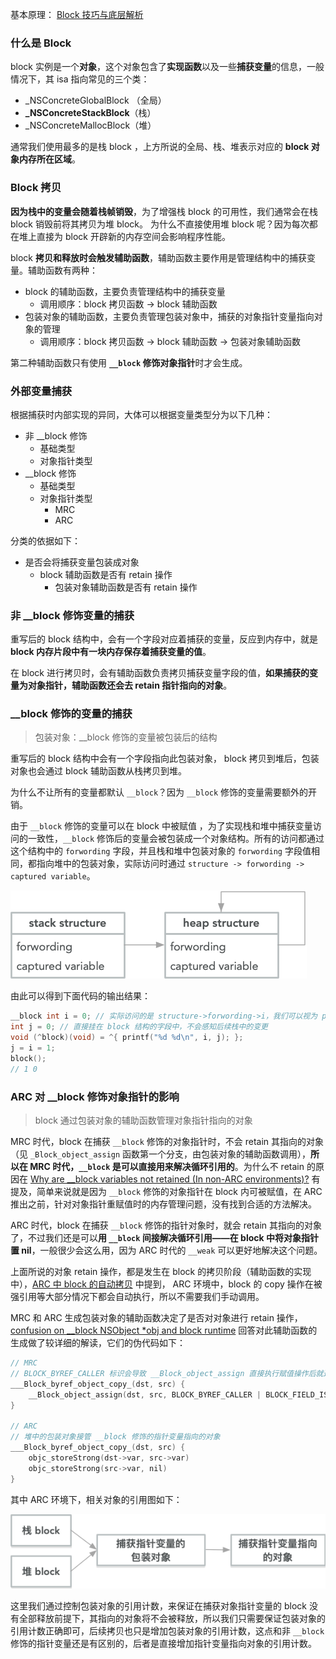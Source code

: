 基本原理： [Block 技巧与底层解析](<https://triplecc.github.io/2015/07/19/2015-08-27-blockji-qiao-yu-di-ceng-jie-xi/>)

### 什么是 Block

block 实例是一个**对象**，这个对象包含了**实现函数**以及一些**捕获变量**的信息，一般情况下，其 isa 指向常见的三个类：

- _NSConcreteGlobalBlock （全局）
- **_NSConcreteStackBlock**（栈）
- _NSConcreteMallocBlock（堆）

通常我们使用最多的是栈 block ，上方所说的全局、栈、堆表示对应的 **block 对象内存所在区域**。

### Block 拷贝

**因为栈中的变量会随着栈帧销毁**，为了增强栈 block 的可用性，我们通常会在栈 block 销毁前将其拷贝为堆 block。 为什么不直接使用堆 block 呢？因为每次都在堆上直接为 block 开辟新的内存空间会影响程序性能。

block **拷贝和释放时会触发辅助函数**，辅助函数主要作用是管理结构中的捕获变量。辅助函数有两种：

- block 的辅助函数，主要负责管理结构中的捕获变量
  - 调用顺序：block 拷贝函数 -> block 辅助函数
- 包装对象的辅助函数，主要负责管理包装对象中，捕获的对象指针变量指向对象的管理
  - 调用顺序：block 拷贝函数 -> block 辅助函数 -> 包装对象辅助函数

第二种辅助函数只有使用 **`__block` 修饰对象指针**时才会生成。

### 外部变量捕获

根据捕获时内部实现的异同，大体可以根据变量类型分为以下几种：

- 非 __block 修饰
  - 基础类型
  - 对象指针类型
- __block 修饰
  - 基础类型
  - 对象指针类型
    - MRC 
    - ARC

分类的依据如下：

- 是否会将捕获变量包装成对象
  - block 辅助函数是否有 retain 操作
    - 包装对象辅助函数是否有 retain 操作

### 非 __block 修饰变量的捕获

重写后的 block 结构中，会有一个字段对应着捕获的变量，反应到内存中，就是 **block 内存片段中有一块内存保存着捕获变量的值**。

在 block 进行拷贝时，会有辅助函数负责拷贝捕获变量字段的值，**如果捕获的变量为对象指针，辅助函数还会去 retain 指针指向的对象**。

### __block 修饰的变量的捕获

> 包装对象：__block 修饰的变量被包装后的结构

重写后的 block 结构中会有一个字段指向此包装对象， block 拷贝到堆后，包装对象也会通过 block 辅助函数从栈拷贝到堆。

为什么不让所有的变量都默认 `__block`？因为 `__block` 修饰的变量需要额外的开销。

由于 `__block` 修饰的变量可以在 block 中被赋值 ，为了实现栈和堆中捕获变量访问的一致性，`__block` 修饰后的变量会被包装成一个对象结构。所有的访问都通过这个结构中的 `forwording` 字段，并且栈和堆中包装对象的 `forwording` 字段值相同，都指向堆中的包装对象，实际访问时通过 `structure -> forwording -> captured variable`。

![block___block_variable](https://github.com/tripleCC/tripleCC.github.io/raw/hexo/source/images/block___block_variable.png)

由此可以得到下面代码的输出结果：

```objective-c
__block int i = 0; // 实际访问的是 structure->forwording->i，我们可以视为 p_i = &i，后面操作都是针对 *p_i 
int j = 0; // 直接挂在 block 结构的字段中，不会感知后续栈中的变更
void (^block)(void) = ^{ printf("%d %d\n", i, j); };
j = i = 1;
block();
// 1 0
```

### ARC 对 __block 修饰对象指针的影响

> block 通过包装对象的辅助函数管理对象指针指向的对象

MRC 时代，block 在捕获  `__block` 修饰的对象指针时，不会 retain 其指向的对象（见 `_Block_object_assign` 函数第一个分支，由包装对象的辅助函数调用），**所以在 MRC 时代，`__block` 是可以直接用来解决循环引用的**。为什么不 retain 的原因在 [Why are __block variables not retained (In non-ARC environments)?](https://stackoverflow.com/questions/17384599/why-are-block-variables-not-retained-in-non-arc-environments) 有提及，简单来说就是因为 `__block` 修饰的对象指针在 block 内可被赋值，在 ARC 推出之前，针对对象指针重赋值时的内存管理问题，没有找到合适的方法解决。

ARC 时代，block 在捕获 `__block` 修饰的指针对象时，就会 retain 其指向的对象了，不过我们还是可以**用 `__block` 间接解决循环引用——在 block 中将对象指针置 nil**，一般很少会这么用，因为 ARC 时代的 `__weak` 可以更好地解决这个问题。

上面所说的对象 retain 操作，都是发生在 block 的拷贝阶段（辅助函数的实现中），[ARC 中 block 的自动拷贝](<https://stackoverflow.com/questions/23334863/should-i-still-copy-block-copy-the-blocks-under-arc>) 中提到， ARC 环境中，block 的 copy 操作在被强引用等大部分情况下都会自动执行，所以不需要我们手动调用。 

MRC 和 ARC 生成包装对象的辅助函数决定了是否对对象进行 retain 操作，[confusion on __block NSObject *obj and block runtime](https://stackoverflow.com/questions/36993379/confusion-on-block-nsobject-obj-and-block-runtime) 回答对此辅助函数的生成做了较详细的解读，它们的伪代码如下：

```objective-c
// MRC
// BLOCK_BYREF_CALLER 标识会导致 __Block_object_assign 直接执行赋值操作后就返回
___Block_byref_object_copy_(dst, src) {
    __Block_object_assign(dst, src, BLOCK_BYREF_CALLER | BLOCK_FIELD_IS_OBJECT)
}

// ARC
// 堆中的包装对象接管 __block 修饰的指针变量指向的对象
___Block_byref_object_copy_(dst, src) {
	objc_storeStrong(dst->var, src->var)
    objc_storeStrong(src->var, nil)
}
```

其中 ARC 环境下，相关对象的引用图如下：

![block___block_object_pointer](<https://github.com/tripleCC/tripleCC.github.io/raw/hexo/source/images/block___block_object_pointer.png>)

这里我们通过控制包装对象的引用计数，来保证在捕获对象指针变量的 block 没有全部释放前提下，其指向的对象将不会被释放，所以我们只需要保证包装对象的引用计数正确即可，后续拷贝也只是增加包装对象的引用计数，这点和非 `__block` 修饰的指针变量还是有区别的，后者是直接增加指针变量指向对象的引用计数。

